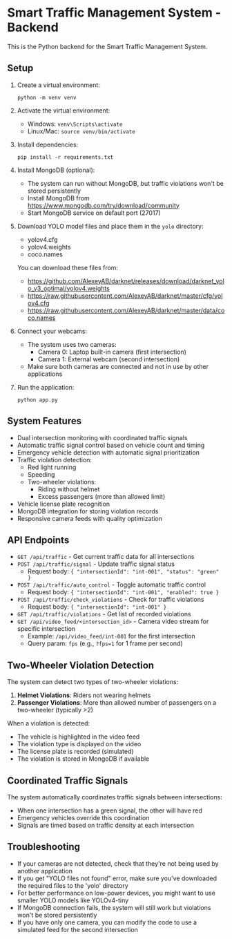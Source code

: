 
# Smart Traffic Management System - Backend

This is the Python backend for the Smart Traffic Management System.

## Setup

1. Create a virtual environment:
   ```
   python -m venv venv
   ```

2. Activate the virtual environment:
   - Windows: `venv\Scripts\activate`
   - Linux/Mac: `source venv/bin/activate`

3. Install dependencies:
   ```
   pip install -r requirements.txt
   ```

4. Install MongoDB (optional):
   - The system can run without MongoDB, but traffic violations won't be stored persistently
   - Install MongoDB from https://www.mongodb.com/try/download/community
   - Start MongoDB service on default port (27017)

5. Download YOLO model files and place them in the `yolo` directory:
   - yolov4.cfg
   - yolov4.weights
   - coco.names

   You can download these files from:
   - https://github.com/AlexeyAB/darknet/releases/download/darknet_yolo_v3_optimal/yolov4.weights
   - https://raw.githubusercontent.com/AlexeyAB/darknet/master/cfg/yolov4.cfg
   - https://raw.githubusercontent.com/AlexeyAB/darknet/master/data/coco.names

6. Connect your webcams:
   - The system uses two cameras:
     - Camera 0: Laptop built-in camera (first intersection)
     - Camera 1: External webcam (second intersection)
   - Make sure both cameras are connected and not in use by other applications

7. Run the application:
   ```
   python app.py
   ```

## System Features

- Dual intersection monitoring with coordinated traffic signals
- Automatic traffic signal control based on vehicle count and timing
- Emergency vehicle detection with automatic signal prioritization
- Traffic violation detection:
  - Red light running
  - Speeding
  - Two-wheeler violations:
    - Riding without helmet
    - Excess passengers (more than allowed limit)
- Vehicle license plate recognition
- MongoDB integration for storing violation records
- Responsive camera feeds with quality optimization

## API Endpoints

- `GET /api/traffic` - Get current traffic data for all intersections
- `POST /api/traffic/signal` - Update traffic signal status
  - Request body: `{ "intersectionId": "int-001", "status": "green" }`
- `POST /api/traffic/auto_control` - Toggle automatic traffic control
  - Request body: `{ "intersectionId": "int-001", "enabled": true }`
- `POST /api/traffic/check_violations` - Check for traffic violations
  - Request body: `{ "intersectionId": "int-001" }`
- `GET /api/traffic/violations` - Get list of recorded violations
- `GET /api/video_feed/<intersection_id>` - Camera video stream for specific intersection
  - Example: `/api/video_feed/int-001` for the first intersection
  - Query param: `fps` (e.g., `?fps=1` for 1 frame per second)

## Two-Wheeler Violation Detection

The system can detect two types of two-wheeler violations:
1. **Helmet Violations**: Riders not wearing helmets
2. **Passenger Violations**: More than allowed number of passengers on a two-wheeler (typically >2)

When a violation is detected:
- The vehicle is highlighted in the video feed
- The violation type is displayed on the video
- The license plate is recorded (simulated)
- The violation is stored in MongoDB if available

## Coordinated Traffic Signals

The system automatically coordinates traffic signals between intersections:
- When one intersection has a green signal, the other will have red
- Emergency vehicles override this coordination
- Signals are timed based on traffic density at each intersection

## Troubleshooting

- If your cameras are not detected, check that they're not being used by another application
- If you get "YOLO files not found" error, make sure you've downloaded the required files to the 'yolo' directory
- For better performance on low-power devices, you might want to use smaller YOLO models like YOLOv4-tiny
- If MongoDB connection fails, the system will still work but violations won't be stored persistently
- If you have only one camera, you can modify the code to use a simulated feed for the second intersection
